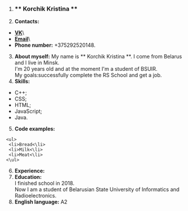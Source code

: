 1. ### ** Korchik Kristina **
2. **Contacts:**
* [**VK**](https://vk.com/k.krisssstina)\
* [**Email**](k-korchik@outlook.com)\
* **Phone number:** +375292520148.
3. **About myself:**
 My name is ** Korchik Kristina **. I come from Belarus and I live in Minsk.\
 I'm 20 years old and at the moment I'm a student of BSUIR.\
 My goals:successfully complete the RS School and get a job.
4. **Skills:** 
* С++;
* CSS;
* HTML;
* JavaScript;
* Java.
5. **Code examples:**
```
<ul>
 <li>Bread<\li>
 <li>Milk<\li>
 <li>Meat<\li>
<\ul>
```
6. **Experience:**
7. **Education:**\
I finished school in 2018.\
Now I am a student of Belarusian State University of Informatics and Radioelectronics.
8. **English language:**
A2


